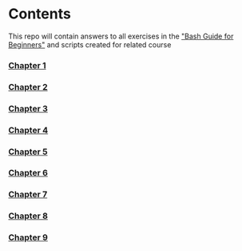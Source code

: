 # Contents
This repo will contain answers to all exercises in the ["Bash Guide for Beginners"](https://tldp.org/LDP/Bash-Beginners-Guide/Bash-Beginners-Guide.pdf) and scripts created for related course

### [Chapter 1](/exercises-bash/exercises-1.md)
### [Chapter 2](/exercises-bash/exercises-2.md)
### [Chapter 3](/exercises-bash/exercises-3.md)
### [Chapter 4](/exercises-bash/exercises-4.md)
### [Chapter 5](/exercises-bash/exercises-5.md)
### [Chapter 6](/exercises-bash/exercises-6.md)
### [Chapter 7](/exercises-bash/exercises-7.md)
### [Chapter 8](/exercises-bash/exercises-8.md)
### [Chapter 9](/exercises-bash/exercises-9.md)